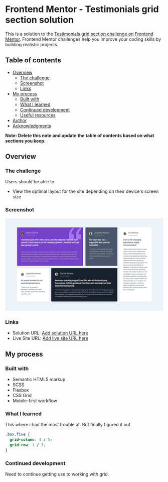 # Frontend Mentor - Testimonials grid section solution

This is a solution to the [Testimonials grid section challenge on Frontend Mentor](https://www.frontendmentor.io/challenges/testimonials-grid-section-Nnw6J7Un7). Frontend Mentor challenges help you improve your coding skills by building realistic projects.

## Table of contents

- [Overview](#overview)
  - [The challenge](#the-challenge)
  - [Screenshot](#screenshot)
  - [Links](#links)
- [My process](#my-process)
  - [Built with](#built-with)
  - [What I learned](#what-i-learned)
  - [Continued development](#continued-development)
  - [Useful resources](#useful-resources)
- [Author](#author)
- [Acknowledgments](#acknowledgments)

**Note: Delete this note and update the table of contents based on what sections you keep.**

## Overview

### The challenge

Users should be able to:

- View the optimal layout for the site depending on their device's screen size

### Screenshot

![](finished-solution-img.png)

### Links

- Solution URL: [Add solution URL here](https://github.com/mikewil245/testimonials-grid-section-main.git)
- Live Site URL: [Add live site URL here](https://testimonal-grid.netlify.app/)

## My process

### Built with

- Semantic HTML5 markup
- SCSS
- Flexbox
- CSS Grid
- Mobile-first workflow

### What I learned

This where i had the most trouble at. But finally figured it out

```css
.box.five {
  grid-column: 4 / 5;
  grid-row: 1 / 3;
}
```

### Continued development

Need to continue getting use to working with grid.
